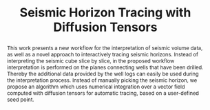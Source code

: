 ---
layout: publication
title: "Seismic Horizon Tracing with Diffusion Tensors"
key: 2009_vis
type: poster
shortname: Seismic Horizon Tracing
image: 2009_vis.png
image_large: 2009_vis_teaser.png
image_preview:

authors:
- hollt
- hadwiger
- Laura Fritz
- Philip Muigg
- Helmut Doleisch

journal: Poster Presentation, IEEE Visweek, Atlantic City, NJ
jourunal-short: IEEE Vis
page_start: 
page_end: 
volume: 
issue: 
year: 2009
award: 

doi: 
pdf: 2009_vis.pdf
poster: 2009_vis_poster.pdf
video:

code:

abstract: "This work presents a new workflow for the interpretation of seismic volume data, as well as a novel approach to interactively tracing seismic horizons. Instead of interpreting the seismic cube slice by slice, in the proposed workflow interpretation is performed on the planes connecting wells that have been drilled. Thereby the additional data provided by the well logs can easily be used during the interpretation process. Instead of manually picking the seismic horizon, we propose an algorithm which uses numerical integration over a vector field computed with diffusion tensors for automatic tracing, based on a user-defined seed point."

---